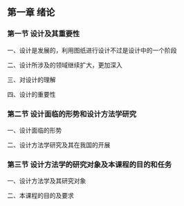 ## 第一章 绪论 ##

### 第一节 设计及其重要性 ###

一、设计是发展的，利用图纸进行设计不过是设计中的一个阶段

二、设计所涉及的领域继续扩大，更加深入

三、对设计的理解

四、设计的重要性

### 第二节 设计面临的形势和设计方法学研究 ###

一、设计面临的形势

二、设计方法学研究及其在我国的开展

### 第三节 设计方法学的研究对象及本课程的目的和任务 ###

一、设计方法学及其研究对象

二、本课程的目的及要求

